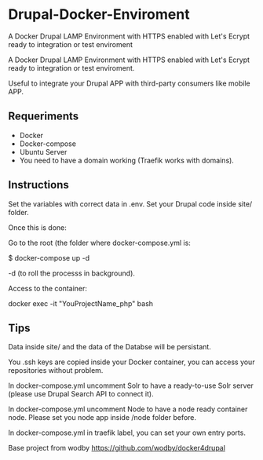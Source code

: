 # Drupal-Docker-Enviroment
A Docker Drupal LAMP Environment with HTTPS enabled with Let's Ecrypt ready to integration or test enviroment

A Docker Drupal LAMP Environment with HTTPS enabled with Let's Ecrypt ready to integration or test enviroment.

Useful to integrate your Drupal APP with third-party consumers like mobile APP.

## Requeriments

- Docker
- Docker-compose
- Ubuntu Server
- You need to have a domain working (Traefik works with domains).

## Instructions

Set the variables with correct data in .env.
Set your Drupal code inside site/ folder.

Once this is done:

Go to the root (the folder where docker-compose.yml is:

$ docker-compose up -d

-d (to roll the processs in background).

Access to the container:

docker exec -it "YouProjectName_php" bash


## Tips


Data inside site/ and the data of the Databse will be persistant.

You .ssh keys are copied inside your Docker container, you can access your repositories without problem.

In docker-compose.yml uncomment Solr to have a ready-to-use Solr server (please use Drupal Search API to connect it).

In docker-compose.yml uncomment Node to have a node ready container node. Please set you node app inside /node folder before.

In docker-compose.yml in traefik label, you can set your own entry ports.



Base project from wodby  https://github.com/wodby/docker4drupal

